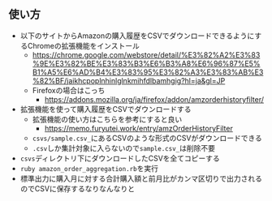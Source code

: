 ## 使い方
- 以下のサイトからAmazonの購入履歴をCSVでダウンロードできるようにするChromeの拡張機能をインストール
  - https://chrome.google.com/webstore/detail/%E3%82%A2%E3%83%9E%E3%82%BE%E3%83%B3%E6%B3%A8%E6%96%87%E5%B1%A5%E6%AD%B4%E3%83%95%E3%82%A3%E3%83%AB%E3%82%BF/jaikhcpoplnhinlglnkmihfdlbamhgig?hl=ja&gl=JP
  - Firefoxの場合はこっち
    - https://addons.mozilla.org/ja/firefox/addon/amzorderhistoryfilter/
- 拡張機能を使って購入履歴をCSVでダウンロードする
  - 拡張機能の使い方はこちらを参考にすると良い
    - https://memo.furyutei.work/entry/amzOrderHistoryFilter
  - `csvs/sample.csv_`にあるCSVのような形式のCSVがダウンロードできる
  - `.csv`しか集計対象に入らないので`sample.csv_`は削除不要
- `csvs`ディレクトリ下にダウンロードしたCSVを全てコピーする
- `ruby amazon_order_aggregation.rb`を実行
- 標準出力に購入月に対する合計購入額と前月比がカンマ区切りで出力されるのでCSVに保存するなりなんなりと